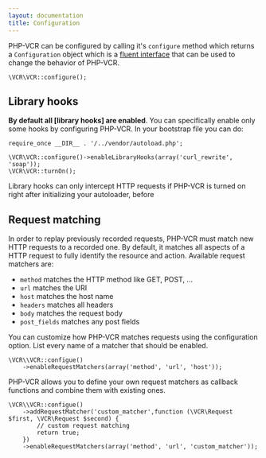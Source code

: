 ```yaml
---
layout: documentation
title: Configuration
---
```


PHP-VCR can be configured by calling it's `configure` method which returns a `Configuration` object which is a [fluent interface](http://en.wikipedia.org/wiki/Fluent_Interface) that can be used to change the behavior of PHP-VCR.

    \VCR\VCR::configure();

## Library hooks

**By default all [library hooks] are enabled**. You can specifically enable only some hooks by configuring PHP-VCR. In your bootstrap file you can do:

    require_once __DIR__ . '/../vendor/autoload.php';

    \VCR\VCR::configure()->enableLibraryHooks(array('curl_rewrite', 'soap'));
    \VCR\VCR::turnOn();

Library hooks can only intercept HTTP requests if PHP-VCR is turned on right after initializing your autoloader, before 

## Request matching

In order to replay previously recorded requests, PHP-VCR must match new HTTP requests to a recorded one. By default, it matches all aspects of a HTTP request to fully identify the resource and action. Available request matchers are:

 * `method` matches the HTTP method like GET, POST, ...
 * `url` matches the URI          
 * `host` matches the host name
 * `headers` matches all headers
 * `body` matches the request body
 * `post_fields` matches any post fields

You can customize how PHP-VCR matches requests using the configuration option. List every name of a matcher that should be enabled. 

    \VCR\\VCR::configue()
        ->enableRequestMatchers(array('method', 'url', 'host'));

PHP-VCR allows you to define your own request matchers as callback functions and combine them with existing ones.

    \VCR\\VCR::configue()
        ->addRequestMatcher('custom_matcher',function (\VCR\Request $first, \VCR\Request $second) {
            // custom request matching
            return true;
        })
        ->enableRequestMatchers(array('method', 'url', 'custom_matcher'));



